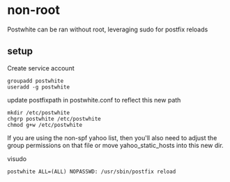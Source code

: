 # non-root

Postwhite can be ran without root, leveraging sudo for postfix reloads


## setup

Create service account
```
groupadd postwhite
useradd -g postwhite
```

update postfixpath in postwhite.conf to reflect this new path
```
mkdir /etc/postwhite
chgrp postwhite /etc/postwhite
chmod g+w /etc/postwhite
```
If you are using the non-spf yahoo list, then you'll also need to adjust the group permissions on that file or move yahoo_static_hosts into this new dir.


visudo
```
postwhite ALL=(ALL) NOPASSWD: /usr/sbin/postfix reload
```
